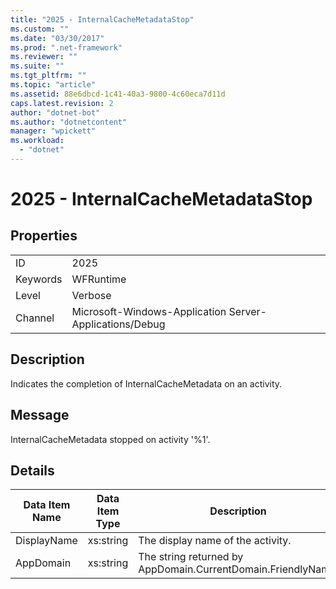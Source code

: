 ```yaml
---
title: "2025 - InternalCacheMetadataStop"
ms.custom: ""
ms.date: "03/30/2017"
ms.prod: ".net-framework"
ms.reviewer: ""
ms.suite: ""
ms.tgt_pltfrm: ""
ms.topic: "article"
ms.assetid: 88e6dbcd-1c41-40a3-9800-4c60eca7d11d
caps.latest.revision: 2
author: "dotnet-bot"
ms.author: "dotnetcontent"
manager: "wpickett"
ms.workload: 
  - "dotnet"
---
```

# 2025 - InternalCacheMetadataStop
## Properties  
  
|||  
|-|-|  
|ID|2025|  
|Keywords|WFRuntime|  
|Level|Verbose|  
|Channel|Microsoft-Windows-Application Server-Applications/Debug|  
  
## Description  
 Indicates the completion of InternalCacheMetadata on an activity.  
  
## Message  
 InternalCacheMetadata stopped on activity '%1'.  
  
## Details  
  
|Data Item Name|Data Item Type|Description|  
|--------------------|--------------------|-----------------|  
|DisplayName|xs:string|The display name of the activity.|  
|AppDomain|xs:string|The string returned by AppDomain.CurrentDomain.FriendlyName.|
